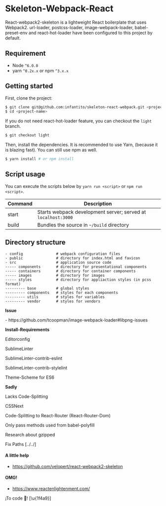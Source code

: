 # Skeleton-Webpack-React

React-webpack2-skeleton is a lightweight React boilerplate that uses Webpack2. url-loader, postcss-loader, image-webpack-loader, babel-preset-env and react-hot-loader have been configured to this project by default.

## Requirement

- Node `^6.0.0`
- yarn `^0.2x.x` or npm `^3.x.x` 

## Getting started

First, clone the project:

```bash
$ git clone git@github.com:infantito/skeleton-react-webpack.git <project-name>
$ cd <project-name>
```

If you do not need react-hot-loader feature, you can checkout the `light` branch.
```bash
$ git checkout light
```

Then, install the dependencies. It is recommended to use Yarn, (because it is blazing fast). You can still use npm as well.

```bash
$ yarn install # or npm install
```

## Script usage

You can execute the scripts below by `yarn run <script>` or `npm run <script>`.

| Command | Description                                                   |
|---------|---------------------------------------------------------------|
| start   | Starts webpack development server; served at `localhost:3000` |
| build   | Bundles the source in `~/build` directory                     |

## Directory structure

```
- config               # webpack configuration files
- public               # directory for index.html and favicon
- src                  # application source code 
----- components       # directory for presentational components
----- containers       # directory for container components
----- images           # directory for images
----- styles           # directory for appliaction styles (in pcss format)
--------- base         # global styles
--------- components   # styles for each components
--------- utils        # styles for variables
--------- vendor       # styles for vendors
```

<summary><strong>Issue</strong></summary>
<p>- https://github.com/tcoopman/image-webpack-loader#libpng-issues</p>

<summary><strong>Install-Requirements</strong></summary>
<p>Editorconfig</p>
<p>SublimeLinter</p>
<p>SublimeLinter-contrib-eslint</p>
<p>SublimeLinter-contrib-stylelint</p>
<p>Theme-Scheme for ES6</p>

<summary><strong>Sadly</strong></summary>

<p>Lacks Code-Splitting</p>
<p>CSSNext</p>
<p>Code-Splitting to React-Router (React-Router-Dom)</p>
<p>Only pass methods used from babel-polyfill</p>
<p>Research about gzipped</p>
<p>Fix Paths [../../]</p>

#### A little help
* https://github.com/velopert/react-webpack2-skeleton

#### OMG!
* https://www.reactenlightenment.com/

<p>¡To code 💩! [\u{1f4a9}]</p>
